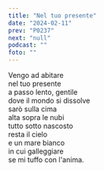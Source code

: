 ```yaml
---
title: "Nel tuo presente"
date: "2024-02-11"
prev: "P0237"
next: "null"
podcast: ""
foto: ""
---
```


Vengo ad abitare  
nel tuo presente  
a passo lento, gentile  
dove il mondo si dissolve  
sarò sulla cima  
alta sopra le nubi  
tutto sotto nascosto  
resta il cielo  
e un mare bianco  
in cui galleggiare  
se mi tuffo con l'anima.  